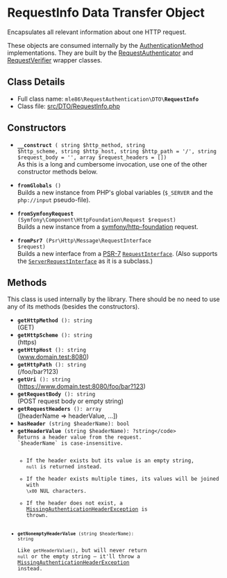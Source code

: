 # RequestInfo Data Transfer Object

Encapsulates all relevant information about one HTTP request.

These objects are consumed internally by the [AuthenticationMethod] implementations.
They are built by the [RequestAuthenticator] and [RequestVerifier] wrapper classes.

[Exceptions]: Exceptions.md
[AuthenticationMethod]: Class_AuthenticationMethod.md
[RequestAuthenticator]: Class_RequestAuthenticator.md
[RequestVerifier]: Class_RequestVerifier.md


## Class Details

* Full class name: <code>mle86\\RequestAuthentication\\DTO\\<b>RequestInfo</b></code>
* Class file: [src/DTO/RequestInfo.php](../src/DTO/RequestInfo.php)


## Constructors

* <code><b>\_\_construct</b> (
        string $http\_method,
        string $http\_scheme,
        string $http\_host,
        string $http\_path = '/',
        string $request\_body = '',
        array  $request\_headers = [])</code>  
    As this is a long and cumbersome invocation,
    use one of the other constructor methods below.
    
* <code><b>fromGlobals</b> ()</code>  
    Builds a new instance from PHP's global variables
    (`$_SERVER` and the `php://input` pseudo-file).

* <code><b>fromSymfonyRequest</b> (Symfony\Component\HttpFoundation\Request $request)</code>  
    Builds a new instance from a [symfony/http-foundation](https://symfony.com/doc/current/components/http_foundation.html) request.

* <code><b>fromPsr7</b> (Psr\Http\Message\RequestInterface $request)</code>  
    Builds a new interface from a [PSR-7](https://www.php-fig.org/psr/psr-7/)
    [`RequestInterface`](https://github.com/php-fig/http-message/blob/master/src/RequestInterface.php).
    (Also supports the [`ServerRequestInterface`](https://github.com/php-fig/http-message/blob/master/src/ServerRequestInterface.php) as it is a subclass.)

## Methods

This class is used internally by the library.
There should be no need to use any of its methods (besides the constructors).

* <code><b>getHttpMethod</b> (): string</code>  
  (GET)
* <code><b>getHttpScheme</b> (): string</code>  
  (https)
* <code><b>getHttpHost</b> (): string</code>  
  (www.domain.test:8080)
* <code><b>getHttpPath</b> (): string</code>  
  (/foo/bar?123)
* <code><b>getUri</b> (): string</code>  
  (https://www.domain.test:8080/foo/bar?123)
* <code><b>getRequestBody</b> (): string</code>  
  (POST request body or empty string)
* <code><b>getRequestHeaders</b> (): array</code>  
  (\[headerName => headerValue, …])
* <code><b>hasHeader</b> (string $headerName): bool</code>
* <code><b>getHeaderValue</b> (string $headerName): ?string</code>  
    Returns a header value from the request.
    `$headerName` is case-insensitive.
    * If the header exists but its value is an empty string, `null` is returned instead.
    * If the header exists multiple times, its values will be joined with `\x00` NUL characters.
    * If the header does not exist, a [MissingAuthenticationHeaderException][Exceptions] is thrown.
* <code><b>getNonemptyHeaderValue</b> (string $headerName): string</code>  
    Like `getHeaderValue()`, but will never return `null` or the empty string –
    it'll throw a [MissingAuthenticationHeaderException][Exceptions] instead.
